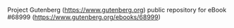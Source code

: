 Project Gutenberg (https://www.gutenberg.org) public repository for
eBook #68999 (https://www.gutenberg.org/ebooks/68999)
